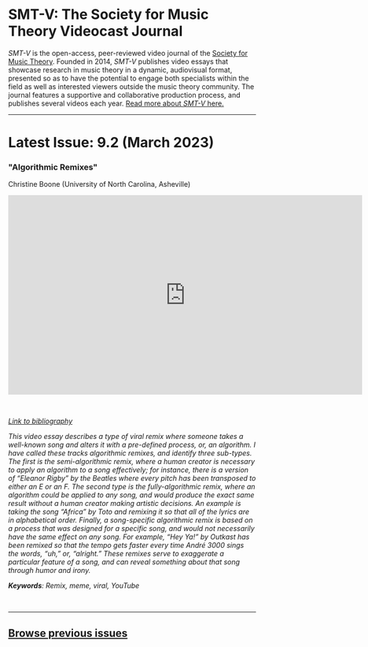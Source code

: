 # SMT-V: The Society for Music Theory Videocast Journal

_SMT-V_ is the open-access, peer-reviewed video journal of the [Society for Music Theory](http://www.societymusictheory.org). Founded in 2014, _SMT-V_ publishes video essays that showcase research in music theory in a dynamic, audiovisual format, presented so as to have the potential to engage both specialists within the field as well as interested viewers outside the music theory community. The journal features a supportive and collaborative production process, and publishes several videos each year. [Read more about _SMT-V_ here.](about)

<hr>

# Latest Issue: 9.2 (March 2023)

### "Algorithmic Remixes"
Christine Boone (University of North Carolina, Asheville)

<div class="intrinsic-container intrinsic-container-16x9">
<center><iframe src="https://player.vimeo.com/video/676441069?title=0&byline=0&portrait=0" width="720" height="405" frameborder="0" allow="autoplay; fullscreen" allowfullscreen></iframe></center>
</div><p>&nbsp;</p>

*[Link to bibliography](http://www.smt-v.org/bibliographies/9_2_Boone.pdf)*

*This video essay describes a type of viral remix where someone takes a well-known song and alters it with a pre-defined process, or, an algorithm. I have called these tracks algorithmic remixes, and identify three sub-types. The first is the semi-algorithmic remix, where a human creator is necessary to apply an algorithm to a song effectively; for instance, there is a version of “Eleanor Rigby” by the Beatles where every pitch has been transposed to either an E or an F. The second type is the fully-algorithmic remix, where an algorithm could be applied to any song, and would produce the exact same result without a human creator making artistic decisions. An example is taking the song “Africa” by Toto and remixing it so that all of the lyrics are in alphabetical order. Finally, a song-specific algorithmic remix is based on a process that was designed for a specific song, and would not necessarily have the same effect on any song. For example, “Hey Ya!” by Outkast has been remixed so that the tempo gets faster every time André 3000 sings the words, “uh,” or, “alright.” These remixes serve to exaggerate a particular feature of a song, and can reveal something about that song through humor and irony.*

***Keywords**: Remix, meme, viral, YouTube* 

<!--DOI: [http://doi.org/10.30535/smtv.9.2](http://doi.org/10.30535/smtv.9.2)-->
<p>&nbsp;</p>
<hr>



## [Browse previous issues](archives)
